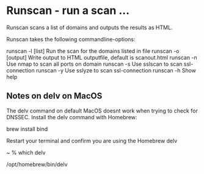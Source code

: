 # Runscan - run a scan ...
Runscan scans a list of domains and outputs the results as HTML.

Runscan takes the following commandline-options:

runscan -l [list]       Run the scan for the domains listed in file
runscan -o [output]     Write output to HTML outputfile, default is scanout.html
runscan -n 		        Use nmap to scan all ports on domain
runscan -s              Use sslscan to scan ssl-connection
runscan -y              Use sslyze to scan ssl-connection
runscan -h              Show help

## Notes on delv on MacOS
The delv command on default MacOS doesnt work when trying to check for DNSSEC. Install the delv command with Homebrew:

brew install bind

Restart your terminal and confirm you are using the Homebrew delv

 ~ % which delv

/opt/homebrew/bin/delv
